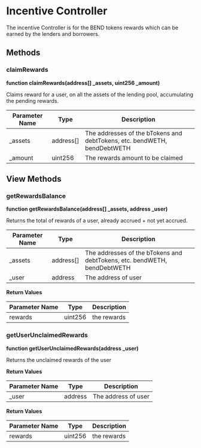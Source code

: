 # Incentive Controller

The incentive Controller is for the BEND tokens rewards which can be earned by the lenders and borrowers.

## Methods

### claimRewards

**function claimRewards(address\[] \_assets, uint256 \_amount)**

Claims reward for a user, on all the assets of the lending pool, accumulating the pending rewards.

| Parameter Name | Type       | Description                                                              |
| -------------- | ---------- | ------------------------------------------------------------------------ |
| \_assets       | address\[] | The addresses of the bTokens and debtTokens, etc. bendWETH, bendDebtWETH |
| \_amount       | uint256    | The rewards amount to be claimed                                         |

## View Methods

### getRewardsBalance

**function getRewardsBalance(address\[] \_assets, address \_user)**

Returns the total of rewards of a user, already accrued + not yet accrued.

| Parameter Name | Type       | Description                                                              |
| -------------- | ---------- | ------------------------------------------------------------------------ |
| \_assets       | address\[] | The addresses of the bTokens and debtTokens, etc. bendWETH, bendDebtWETH |
| \_user         | address    | The address of user                                                      |

**Return Values**

| Parameter Name | Type    | Description |
| -------------- | ------- | ----------- |
| rewards        | uint256 | the rewards |

### getUserUnclaimedRewards

**function getUserUnclaimedRewards(address \_user)**

Returns the unclaimed rewards of the user

**Return Values**

| Parameter Name | Type    | Description         |
| -------------- | ------- | ------------------- |
| \_user         | address | The address of user |

**Return Values**

| Parameter Name | Type    | Description |
| -------------- | ------- | ----------- |
| rewards        | uint256 | the rewards |
